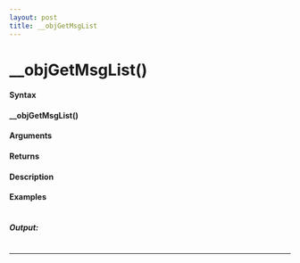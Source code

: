 ```yaml
---
layout: post
title: __objGetMsgList
---
```


# __objGetMsgList()


#### Syntax

#### __objGetMsgList()

#### Arguments

#### Returns

#### Description

#### Examples

```

```

##### Output:

```

```

---